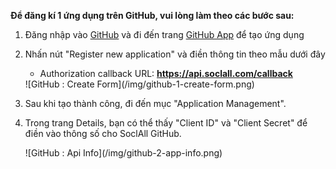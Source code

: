 __Để đăng kí 1 ứng dụng trên GitHub, vui lòng làm theo các bước sau:__

1. Đăng nhập vào [GitHub](https://github.com/) và đi đến trang [GitHub App](https://github.com/settings/applications) để tạo ứng dụng
2. Nhấn nút "Register new application" và điền thông tin theo mẫu dưới đây
    * Authorization callback URL: __https://api.soclall.com/callback__
    
    <div class="soclall-br"></div>
    ![GitHub : Create Form](/img/github-1-create-form.png)
    <div class="soclall-br"></div>
    
3. Sau khi tạo thành công, đi đến mục "Application Management".
4. Trong trang Details, bạn có thể thấy "Client ID" và "Client Secret" để điền vào thông số cho SoclAll GitHub.
    <div class="soclall-br"></div>
    ![GitHub : Api Info](/img/github-2-app-info.png)
    <div class="soclall-br"></div>